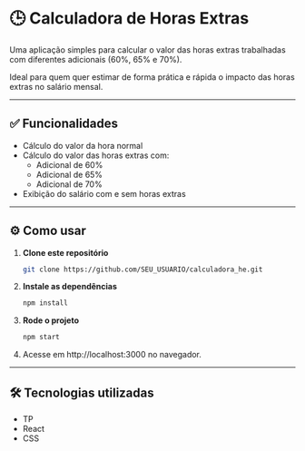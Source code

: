 # 🕒 Calculadora de Horas Extras

Uma aplicação simples para calcular o valor das horas extras trabalhadas com diferentes adicionais (60%, 65% e 70%). 

Ideal para quem quer estimar de forma prática e rápida o impacto das horas extras no salário mensal.

---

## ✅ Funcionalidades

- Cálculo do valor da hora normal
- Cálculo do valor das horas extras com:
  - Adicional de 60%
  - Adicional de 65%
  - Adicional de 70%
- Exibição do salário com e sem horas extras

---

## ⚙️ Como usar

1. **Clone este repositório**
   ```bash
   git clone https://github.com/SEU_USUARIO/calculadora_he.git

2. **Instale as dependências**
    ```bash
    npm install

3. **Rode o projeto**
   ```bash
   npm start

4. Acesse em http://localhost:3000 no navegador.

---

## 🛠️ Tecnologias utilizadas

- TP
- React
- CSS

